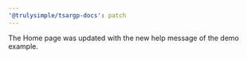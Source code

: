```yaml
---
'@trulysimple/tsargp-docs': patch
---
```


The Home page was updated with the new help message of the demo example.
